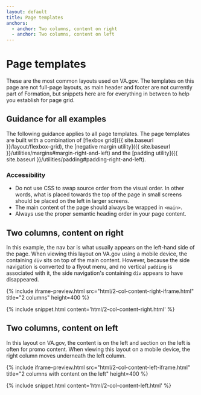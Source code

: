 ```yaml
---
layout: default
title: Page templates
anchors:
  - anchor: Two columns, content on right
  - anchor: Two columns, content on left
---
```


# Page templates

<p class="va-introtext">These are the most common layouts used on VA.gov. The templates on this page are not full-page layouts, as main header and footer are not currently part of Formation, but snippets here are for everything in between to help you establish for page grid.</p>

## Guidance for all examples

The following guidance applies to all page templates. The page templates are built with a combination of [flexbox grid]({{ site.baseurl }}/layout/flexbox-grid), the [negative margin utility]({{ site.baseurl }}/utilities/margins#margin-right-and-left) and the [padding utility]({{ site.baseurl }}/utilities/padding#padding-right-and-left).

### Accessibility

- Do not use CSS to swap source order from the visual order. In other words, what is placed towards the top of the page in small screens should be placed on the left in larger screens.
- The main content of the page should always be wrapped in `<main>`.
- Always use the proper semantic heading order in your page content.

## Two columns, content on right

In this example, the nav bar is what usually appears on the left-hand side of the page. When viewing this layout on VA.gov using a mobile device, the containing `div` sits on top of the main content. However, because the side navigation is converted to a flyout menu, and no vertical `padding` is associated with it, the side navigation's containing `div` appears to have disappeared.

{% include iframe-preview.html src="html/2-col-content-right-iframe.html" title="2 columns" height=400 %}

{% include snippet.html content='html/2-col-content-right.html' %}

## Two columns, content on left

In this layout on VA.gov, the content is on the left and section on the left is often for promo content. When viewing this layout on a mobile device, the right column moves underneath the left column.

{% include iframe-preview.html src="html/2-col-content-left-iframe.html" title="2 columns with content on the left" height=400 %}

{% include snippet.html content='html/2-col-content-left.html' %}